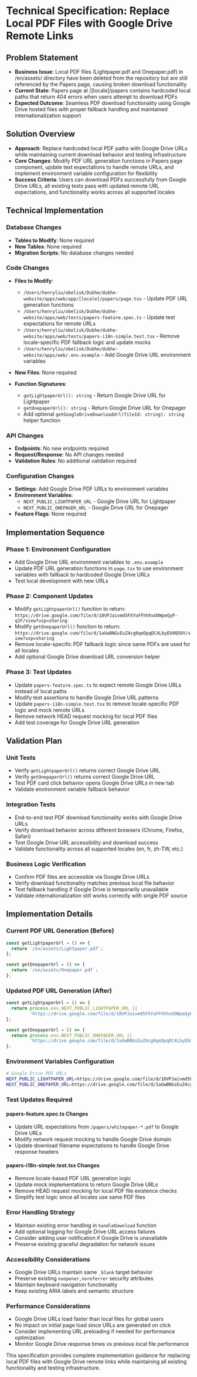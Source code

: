 # Technical Specification: Replace Local PDF Files with Google Drive Remote Links

## Problem Statement
- **Business Issue**: Local PDF files (Lightpaper.pdf and Onepaper.pdf) in /en/assets/ directory have been deleted from the repository but are still referenced by the Papers page, causing broken download functionality
- **Current State**: Papers page at /[locale]/papers contains hardcoded local paths that return 404 errors when users attempt to download PDFs
- **Expected Outcome**: Seamless PDF download functionality using Google Drive hosted files with proper fallback handling and maintained internationalization support

## Solution Overview
- **Approach**: Replace hardcoded local PDF paths with Google Drive URLs while maintaining current download behavior and testing infrastructure
- **Core Changes**: Modify PDF URL generation functions in Papers page component, update test expectations to handle remote URLs, and implement environment variable configuration for flexibility
- **Success Criteria**: Users can download PDFs successfully from Google Drive URLs, all existing tests pass with updated remote URL expectations, and functionality works across all supported locales

## Technical Implementation

### Database Changes
- **Tables to Modify**: None required
- **New Tables**: None required  
- **Migration Scripts**: No database changes needed

### Code Changes
- **Files to Modify**: 
  - `/Users/henryliu/obelisk/Dubhe/dubhe-website/apps/web/app/[locale]/papers/page.tsx` - Update PDF URL generation functions
  - `/Users/henryliu/obelisk/Dubhe/dubhe-website/apps/web/tests/papers-feature.spec.ts` - Update test expectations for remote URLs
  - `/Users/henryliu/obelisk/Dubhe/dubhe-website/apps/web/tests/papers-i18n-simple.test.tsx` - Remove locale-specific PDF fallback logic and update mocks
  - `/Users/henryliu/obelisk/Dubhe/dubhe-website/apps/web/.env.example` - Add Google Drive URL environment variables

- **New Files**: None required

- **Function Signatures**: 
  - `getLightpaperUrl(): string` - Return Google Drive URL for Lightpaper
  - `getOnepaperUrl(): string` - Return Google Drive URL for Onepager
  - Add optional `getGoogleDriveDownloadUrl(fileId: string): string` helper function

### API Changes
- **Endpoints**: No new endpoints required
- **Request/Response**: No API changes needed
- **Validation Rules**: No additional validation required

### Configuration Changes
- **Settings**: Add Google Drive PDF URLs to environment variables
- **Environment Variables**: 
  - `NEXT_PUBLIC_LIGHTPAPER_URL` - Google Drive URL for Lightpaper
  - `NEXT_PUBLIC_ONEPAGER_URL` - Google Drive URL for Onepager
- **Feature Flags**: None required

## Implementation Sequence

### Phase 1: Environment Configuration
- Add Google Drive URL environment variables to `.env.example`
- Update PDF URL generation functions in `page.tsx` to use environment variables with fallback to hardcoded Google Drive URLs
- Test local development with new URLs

### Phase 2: Component Updates  
- Modify `getLightpaperUrl()` function to return: `https://drive.google.com/file/d/18VPJaivmd5FXYuFFhhhvUOWpeQyP-q1F/view?usp=sharing`
- Modify `getOnepaperUrl()` function to return: `https://drive.google.com/file/d/1aUwBNGsEuZ4cg0qeDpqDC4LbyEb9Q5OY/view?usp=sharing`
- Remove locale-specific PDF fallback logic since same PDFs are used for all locales
- Add optional Google Drive download URL conversion helper

### Phase 3: Test Updates
- Update `papers-feature.spec.ts` to expect remote Google Drive URLs instead of local paths
- Modify test assertions to handle Google Drive URL patterns
- Update `papers-i18n-simple.test.tsx` to remove locale-specific PDF logic and mock remote URLs
- Remove network HEAD request mocking for local PDF files
- Add test coverage for Google Drive URL generation

## Validation Plan

### Unit Tests
- Verify `getLightpaperUrl()` returns correct Google Drive URL
- Verify `getOnepaperUrl()` returns correct Google Drive URL  
- Test PDF card click behavior opens Google Drive URLs in new tab
- Validate environment variable fallback behavior

### Integration Tests
- End-to-end test PDF download functionality works with Google Drive URLs
- Verify download behavior across different browsers (Chrome, Firefox, Safari)
- Test Google Drive URL accessibility and download success
- Validate functionality across all supported locales (en, fr, zh-TW, etc.)

### Business Logic Verification
- Confirm PDF files are accessible via Google Drive URLs
- Verify download functionality matches previous local file behavior
- Test fallback handling if Google Drive is temporarily unavailable
- Validate internationalization still works correctly with single PDF source

## Implementation Details

### Current PDF URL Generation (Before)
```typescript
const getLightpaperUrl = () => {
  return `/en/assets/Lightpaper.pdf`;
};

const getOnepaperUrl = () => {
  return `/en/assets/Onepaper.pdf`;
};
```

### Updated PDF URL Generation (After)  
```typescript
const getLightpaperUrl = () => {
  return process.env.NEXT_PUBLIC_LIGHTPAPER_URL || 
         'https://drive.google.com/file/d/18VPJaivmd5FXYuFFhhhvUOWpeQyP-q1F/view?usp=sharing';
};

const getOnepaperUrl = () => {
  return process.env.NEXT_PUBLIC_ONEPAGER_URL || 
         'https://drive.google.com/file/d/1aUwBNGsEuZ4cg0qeDpqDC4LbyEb9Q5OY/view?usp=sharing';
};
```

### Environment Variables Configuration
```bash
# Google Drive PDF URLs
NEXT_PUBLIC_LIGHTPAPER_URL=https://drive.google.com/file/d/18VPJaivmd5FXYuFFhhhvUOWpeQyP-q1F/view?usp=sharing
NEXT_PUBLIC_ONEPAPER_URL=https://drive.google.com/file/d/1aUwBNGsEuZ4cg0qeDpqDC4LbyEb9Q5OY/view?usp=sharing
```

### Test Updates Required

#### papers-feature.spec.ts Changes
- Update URL expectations from `/papers/whitepaper-*.pdf` to Google Drive URLs
- Modify network request mocking to handle Google Drive domain
- Update download filename expectations to handle Google Drive response headers

#### papers-i18n-simple.test.tsx Changes  
- Remove locale-based PDF URL generation logic
- Update mock implementations to return Google Drive URLs
- Remove HEAD request mocking for local PDF file existence checks
- Simplify test logic since all locales use same PDF files

### Error Handling Strategy
- Maintain existing error handling in `handleDownload` function
- Add optional logging for Google Drive URL access failures
- Consider adding user notification if Google Drive is unavailable
- Preserve existing graceful degradation for network issues

### Accessibility Considerations
- Google Drive URLs maintain same `_blank` target behavior
- Preserve existing `noopener,noreferrer` security attributes
- Maintain keyboard navigation functionality
- Keep existing ARIA labels and semantic structure

### Performance Considerations  
- Google Drive URLs load faster than local files for global users
- No impact on initial page load since URLs are generated on click
- Consider implementing URL preloading if needed for performance optimization
- Monitor Google Drive response times vs previous local file performance

This specification provides complete implementation guidance for replacing local PDF files with Google Drive remote links while maintaining all existing functionality and testing infrastructure.